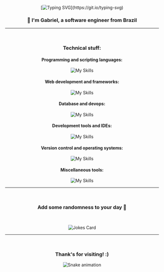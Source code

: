 <!-- Initial message -->
<!-- https://github.com/DenverCoder1/readme-typing-svg -->
<div align="center">

[![Typing SVG](https://readme-typing-svg.demolab.com?font=Fira+Code&weight=600&size=36&pause=1000&color=FFFFFF&background=52FF1A00&center=true&vCenter=true&random=false&width=435&lines=Hello+World!)](https://git.io/typing-svg)
### 👋 I'm Gabriel, a software engineer from Brazil

</div>

<hr><br>

<!-- Languages and tools section -->
<!-- https://github.com/tandpfun/skill-icons -->
<div align="center">

### Technical stuff:

#### Programming and scripting languages:
![My Skills](https://skillicons.dev/icons?i=py,java,js,cs,php)

#### Web development and frameworks:
![My Skills](https://skillicons.dev/icons?i=html,css,react,nodejs,vite,bootstrap)

#### Database and devops:
![My Skills](https://skillicons.dev/icons?i=mongodb,mysql)

#### Development tools and IDEs:
![My Skills](https://skillicons.dev/icons?i=vscode,androidstudio,npm,figma,visualstudio,)

#### Version control and operating systems:
![My Skills](https://skillicons.dev/icons?i=git,github,windows)

#### Miscellaneous tools:
![My Skills](https://skillicons.dev/icons?i=unity,unreal)

</div>

<hr><br>

<!-- Random daily joke -->
<!-- https://github.com/ABSphreak/readme-jokes -->
<!-- https://github.com/PiyushSuthar/github-readme-quotes -->
<div align="center">

### Add some randomness to your day 🥰

<br>

![Jokes Card](https://readme-jokes.vercel.app/api?theme=react)
<!--!<br>
[Readme Quotes](https://quotes-github-readme.vercel.app/api?theme=catppuccin_mocha)
-->

</div>

<hr><br>

<!-- Final section -->
<div align="center">

### Thank's for visiting! :)

<img src="https://raw.githubusercontent.com/GabrielManojo/GabrielManojo/snake/snake-dark.svg" alt="Snake animation" />

</div>

<!-- Saving for later -->
<!--
Profile counter
https://github.com/antonkomarev/github-profile-views-counter
<div align="center">
<img src="https://komarev.com/ghpvc/?username=wrdelmanto&label=Profile%20views&color=0e75b6&style=flat" alt="wrdelmanto" />
</div>

Computer animated gif
<img src="https://raw.githubusercontent.com/rahul-jha98/rahul-jha98/main/techstack.gif" alt="Computer animated gif">

Rainbow line
<img src="https://i.imgur.com/dBaSKWF.gif" alt="Rainbow line" width="100%" height="20">
<p align="center">

BR flag
<img src="images/br.svg" alt="centered image" height="100"/>
-->

<!-- World board / https://github.com/JessicaLim8/JessicaLim8 -->
<!-- https://github.com/trinib/word-cloud -->
<!--
<div>

## Join the Community Word Cloud :cloud: :pencil2:

### :thought_balloon: [Add a word](https://github.com/JessicaLim8/JessicaLim8/issues/new?template=addword.md&title=wordcloud%7Cadd%7C%3CINSERT-WORD%3E) to see the word cloud update in real time :rocket:

A new word cloud will be automatically generated when you [add your own word](https://github.com/JessicaLim8/JessicaLim8/issues/new?template=addword.md&title=wordcloud%7Cadd%7C%3CINSERT-WORD%3E). The prompt will change frequently, so be sure to come back and check it out :relaxed:

:star2: Don't like the arrangement of the current word cloud? <a href="https://github.com/trinib/word-cloud/issues/new?template=shufflecloud.md&title=wordcloud%7Cshuffle"><b>Regenerate it</b></a> :game_die:

<img src="https://raw.githubusercontent.com/JessicaLim8/JessicaLim8/master/wordcloud/wordcloud.png" alt="WordCloud" width="100%">

</div>
-->
